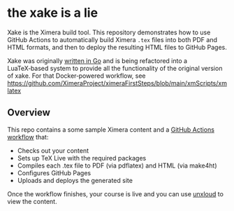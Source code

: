 # the xake is a lie

Xake is the Ximera build tool. This repository demonstrates how to use GitHub Actions to automatically build Ximera `.tex` files into both PDF and HTML formats, and then to deploy the resulting HTML files to GitHub Pages.

Xake was originally [written in Go](https://github.com/XimeraProject/xake) and is being refactored into a LuaTeX‑based system to provide all the functionality of the original version of xake. For that Docker‑powered workflow, see https://github.com/XimeraProject/ximeraFirstSteps/blob/main/xmScripts/xmlatex

## Overview

This repo contains a some sample Ximera content and a [GitHub Actions workflow](https://github.com/kisonecat/xakeless/blob/main/.github/workflows/static.yml) that:

- Checks out your content
- Sets up TeX Live with the required packages
- Compiles each .tex file to PDF (via pdflatex) and HTML (via make4ht)
- Configures GitHub Pages
- Uploads and deploys the generated site

Once the workflow finishes, your course is live and you can use [unxloud](https://github.com/kisonecat/unxloud) to view the content.

